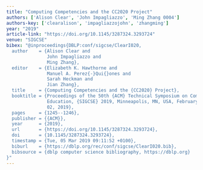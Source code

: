 ```yaml
---
title: "Computing Competencies and the CC2020 Project"
authors: ['Alison Clear', 'John Impagliazzo', 'Ming Zhang 0004']
authors-key: ['clearalison', 'impagliazzojohn', 'zhangming']
year: "2019"
article-link: "https://doi.org/10.1145/3287324.3293724"
venue: "SIGCSE"
bibex: "@inproceedings{DBLP:conf/sigcse/ClearI020,
  author    = {Alison Clear and
               John Impagliazzo and
               Ming Zhang},
  editor    = {Elizabeth K. Hawthorne and
               Manuel A. Perez{-}Qui{}ones and
               Sarah Heckman and
               Jian Zhang},
  title     = {Computing Competencies and the {CC2020} Project},
  booktitle = {Proceedings of the 50th {ACM} Technical Symposium on Computer Science
               Education, {SIGCSE} 2019, Minneapolis, MN, USA, February 27 - March
               02, 2019},
  pages     = {1245--1246},
  publisher = {{ACM}},
  year      = {2019},
  url       = {https://doi.org/10.1145/3287324.3293724},
  doi       = {10.1145/3287324.3293724},
  timestamp = {Tue, 05 Mar 2019 09:11:52 +0100},
  biburl    = {https://dblp.org/rec/conf/sigcse/ClearI020.bib},
  bibsource = {dblp computer science bibliography, https://dblp.org}
}"
---
```


